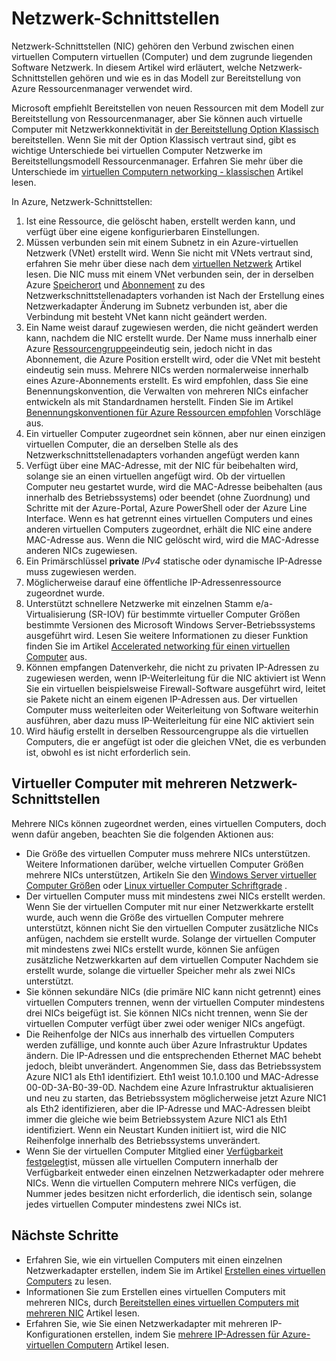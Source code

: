 <properties 
   pageTitle="Netzwerk-Schnittstellen | Microsoft Azure"
   description="Informationen Sie zu Azure Netzwerk-Schnittstellen in Azure Ressourcenmanager."
   services="virtual-network"
   documentationCenter="na"
   authors="jimdial"
   manager="carmonm"
   editor=""
   tags="azure-resource-manager"
/>
<tags 
   ms.service="virtual-network"
   ms.devlang="na"
   ms.topic="article"
   ms.tgt_pltfrm="na"
   ms.workload="infrastructure-services"
   ms.date="09/23/2016"
   ms.author="jdial" />

# <a name="network-interfaces"></a>Netzwerk-Schnittstellen

Netzwerk-Schnittstellen (NIC) gehören den Verbund zwischen einen virtuellen Computern virtuellen (Computer) und dem zugrunde liegenden Software Netzwerk. In diesem Artikel wird erläutert, welche Netzwerk-Schnittstellen gehören und wie es in das Modell zur Bereitstellung von Azure Ressourcenmanager verwendet wird.

Microsoft empfiehlt Bereitstellen von neuen Ressourcen mit dem Modell zur Bereitstellung von Ressourcenmanager, aber Sie können auch virtuelle Computer mit Netzwerkkonnektivität in [der Bereitstellung Option Klassisch](virtual-network-ip-addresses-overview-classic.md) bereitstellen. Wenn Sie mit der Option Klassisch vertraut sind, gibt es wichtige Unterschiede bei virtuellen Computer Netzwerke im Bereitstellungsmodell Ressourcenmanager. Erfahren Sie mehr über die Unterschiede im [virtuellen Computern networking - klassischen](virtual-network-ip-addresses-overview-classic.md#differences-between-resource-manager-and-classic-deployments) Artikel lesen.

In Azure, Netzwerk-Schnittstellen:

1. Ist eine Ressource, die gelöscht haben, erstellt werden kann, und verfügt über eine eigene konfigurierbaren Einstellungen.
2. Müssen verbunden sein mit einem Subnetz in ein Azure-virtuellen Netzwerk (VNet) erstellt wird. Wenn Sie nicht mit VNets vertraut sind, erfahren Sie mehr über diese nach dem [virtuellen Netzwerk](virtual-networks-overview.md) Artikel lesen. Die NIC muss mit einem VNet verbunden sein, der in derselben Azure [Speicherort](https://azure.microsoft.com/regions) und [Abonnement](../azure-glossary-cloud-terminology.md#subscription) zu des Netzwerkschnittstellenadapters vorhanden ist Nach der Erstellung eines Netzwerkadapter Änderung im Subnetz verbunden ist, aber die Verbindung mit besteht VNet kann nicht geändert werden.
3. Ein Name weist darauf zugewiesen werden, die nicht geändert werden kann, nachdem die NIC erstellt wurde. Der Name muss innerhalb einer Azure [Ressourcengruppe](../azure-resource-manager/resource-group-overview.md#resource-groups)eindeutig sein, jedoch nicht in das Abonnement, die Azure Position erstellt wird, oder die VNet mit besteht eindeutig sein muss. Mehrere NICs werden normalerweise innerhalb eines Azure-Abonnements erstellt. Es wird empfohlen, dass Sie eine Benennungskonvention, die Verwalten von mehreren NICs einfacher entwickeln als mit Standardnamen herstellt. Finden Sie im Artikel [Benennungskonventionen für Azure Ressourcen empfohlen](../guidance/guidance-naming-conventions.md) Vorschläge aus.
4. Ein virtueller Computer zugeordnet sein können, aber nur einen einzigen virtuellen Computer, die an derselben Stelle als des Netzwerkschnittstellenadapters vorhanden angefügt werden kann
5. Verfügt über eine MAC-Adresse, mit der NIC für beibehalten wird, solange sie an einen virtuellen angefügt wird. Ob der virtuellen Computer neu gestartet wurde, wird die MAC-Adresse beibehalten (aus innerhalb des Betriebssystems) oder beendet (ohne Zuordnung) und Schritte mit der Azure-Portal, Azure PowerShell oder der Azure Line Interface. Wenn es hat getrennt eines virtuellen Computers und eines anderen virtuellen Computers zugeordnet, erhält die NIC eine andere MAC-Adresse aus. Wenn die NIC gelöscht wird, wird die MAC-Adresse anderen NICs zugewiesen.
6. Ein Primärschlüssel **private** *IPv4* statische oder dynamische IP-Adresse muss zugewiesen werden.
8. Möglicherweise darauf eine öffentliche IP-Adressenressource zugeordnet wurde.
9. Unterstützt schnellere Netzwerke mit einzelnen Stamm e/a-Virtualisierung (SR-IOV) für bestimmte virtueller Computer Größen bestimmte Versionen des Microsoft Windows Server-Betriebssystems ausgeführt wird. Lesen Sie weitere Informationen zu dieser Funktion finden Sie im Artikel [Accelerated networking für einen virtuellen Computer](virtual-network-accelerated-networking-powershell.md) aus.
10. Können empfangen Datenverkehr, die nicht zu privaten IP-Adressen zu zugewiesen werden, wenn IP-Weiterleitung für die NIC aktiviert ist Wenn Sie ein virtuellen beispielsweise Firewall-Software ausgeführt wird, leitet sie Pakete nicht an einem eigenen IP-Adressen aus. Der virtuellen Computer muss weiterleiten oder Weiterleitung von Software weiterhin ausführen, aber dazu muss IP-Weiterleitung für eine NIC aktiviert sein
11. Wird häufig erstellt in derselben Ressourcengruppe als die virtuellen Computers, die er angefügt ist oder die gleichen VNet, die es verbunden ist, obwohl es ist nicht erforderlich sein.

## <a name="vms-with-multiple-network-interfaces"></a>Virtueller Computer mit mehreren Netzwerk-Schnittstellen

Mehrere NICs können zugeordnet werden, eines virtuellen Computers, doch wenn dafür angeben, beachten Sie die folgenden Aktionen aus:  

- Die Größe des virtuellen Computer muss mehrere NICs unterstützen. Weitere Informationen darüber, welche virtuellen Computer Größen mehrere NICs unterstützen, Artikeln Sie den [Windows Server virtueller Computer Größen](../virtual-machines/virtual-machines-windows-sizes.md) oder [Linux virtueller Computer Schriftgrade](../virtual-machines/virtual-machines-linux-sizes.md) .   
- Der virtuellen Computer muss mit mindestens zwei NICs erstellt werden. Wenn Sie der virtuellen Computer mit nur einer Netzwerkkarte erstellt wurde, auch wenn die Größe des virtuellen Computer mehrere unterstützt, können nicht Sie den virtuellen Computer zusätzliche NICs anfügen, nachdem sie erstellt wurde. Solange der virtuellen Computer mit mindestens zwei NICs erstellt wurde, können Sie anfügen zusätzliche Netzwerkkarten auf dem virtuellen Computer Nachdem sie erstellt wurde, solange die virtueller Speicher mehr als zwei NICs unterstützt.  
- Sie können sekundäre NICs (die primäre NIC kann nicht getrennt) eines virtuellen Computers trennen, wenn der virtuellen Computer mindestens drei NICs beigefügt ist. Sie können NICs nicht trennen, wenn Sie der virtuellen Computer verfügt über zwei oder weniger NICs angefügt.  
- Die Reihenfolge der NICs aus innerhalb des virtuellen Computers werden zufällige, und konnte auch über Azure Infrastruktur Updates ändern. Die IP-Adressen und die entsprechenden Ethernet MAC behebt jedoch, bleibt unverändert. Angenommen Sie, dass das Betriebssystem Azure NIC1 als Eth1 identifiziert. Eth1 weist 10.1.0.100 und MAC-Adresse 00-0D-3A-B0-39-0D. Nachdem eine Azure Infrastruktur aktualisieren und neu zu starten, das Betriebssystem möglicherweise jetzt Azure NIC1 als Eth2 identifizieren, aber die IP-Adresse und MAC-Adressen bleibt immer die gleiche wie beim Betriebssystem Azure NIC1 als Eth1 identifiziert. Wenn ein Neustart Kunden initiiert ist, wird die NIC Reihenfolge innerhalb des Betriebssystems unverändert.  
- Wenn Sie der virtuellen Computer Mitglied einer [Verfügbarkeit festgelegt](../azure-glossary-cloud-terminology.md#availability-set)ist, müssen alle virtuellen Computern innerhalb der Verfügbarkeit entweder einen einzelnen Netzwerkadapter oder mehrere NICs. Wenn die virtuellen Computern mehrere NICs verfügen, die Nummer jedes besitzen nicht erforderlich, die identisch sein, solange jedes virtuellen Computer mindestens zwei NICs ist.

## <a name="next-steps"></a>Nächste Schritte

- Erfahren Sie, wie ein virtuellen Computers mit einen einzelnen Netzwerkadapter erstellen, indem Sie im Artikel [Erstellen eines virtuellen Computers](../virtual-machines/virtual-machines-windows-hero-tutorial.md) zu lesen.
- Informationen Sie zum Erstellen eines virtuellen Computers mit mehreren NICs, durch [Bereitstellen eines virtuellen Computers mit mehreren NIC](virtual-network-deploy-multinic-arm-ps.md) Artikel lesen.
- Erfahren Sie, wie Sie einen Netzwerkadapter mit mehreren IP-Konfigurationen erstellen, indem Sie [mehrere IP-Adressen für Azure-virtuellen Computern](virtual-network-multiple-ip-addresses-powershell.md) Artikel lesen.
